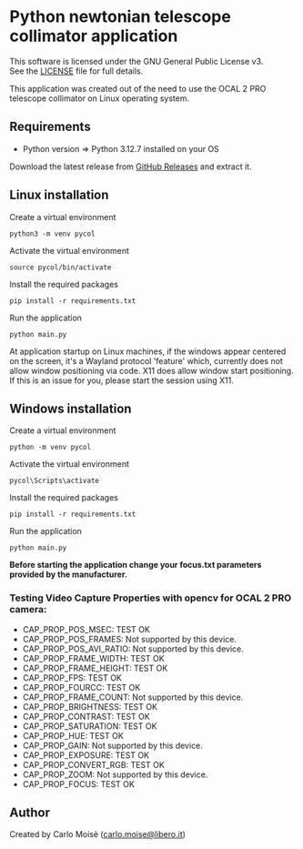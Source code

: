 <h1>Python newtonian telescope collimator application</h1>

This software is licensed under the GNU General Public License v3.  
See the [LICENSE](./Licence.txt) file for full details.

<p>This application was created out of the need to use the OCAL 2 PRO telescope collimator on Linux operating system.</p>

<h2>Requirements</h2>

<ul>
<li>Python version => Python 3.12.7 installed on your OS</li>
</ul>

<p>Download the latest release from <a href="https://github.com/enkel1970/pyCOL/releases/latest">GitHub Releases</a> and extract it.</p>

<h2>Linux installation</h2>

<p>Create a virtual environment</p>
<pre><code>python3 -m venv pycol</code></pre>
<p>Activate the virtual environment</p>
<pre><code>source pycol/bin/activate</code></pre>
<p>Install the required packages</p>
<pre><code>pip install -r requirements.txt</code></pre>
<p>Run the application</p>
<pre><code>python main.py</code></pre>
<p>At application startup on Linux machines, if the windows appear centered on the screen, it's a Wayland protocol 'feature' which, 
    currently does not allow window positioning via code. X11 does allow window start positioning. 
    If this is an issue for you, please start the session using X11.</p>


<h2>Windows installation </h2>

<p>Create a virtual environment</p>
<pre><code>python -m venv pycol</code></pre>
<p>Activate the virtual environment</p>
<pre><code>pycol\Scripts\activate</code></pre>
<p>Install the required packages</p>
<pre><code>pip install -r requirements.txt</code></pre>
<p>Run the application</p>
<pre><code>python main.py</code></pre>

<p> <strong>Before starting the application change your focus.txt parameters provided by the manufacturer.</strong></p>



<h3>Testing Video Capture Properties with opencv for OCAL 2 PRO camera:</h3>
<ul>
    <li>CAP_PROP_POS_MSEC: TEST OK</li>
    <li>CAP_PROP_POS_FRAMES: Not supported by this device.</li>
    <li>CAP_PROP_POS_AVI_RATIO: Not supported by this device.</li>
    <li>CAP_PROP_FRAME_WIDTH: TEST OK</li>
    <li>CAP_PROP_FRAME_HEIGHT: TEST OK</li>
    <li>CAP_PROP_FPS: TEST OK</li>
    <li>CAP_PROP_FOURCC: TEST OK</li>
    <li>CAP_PROP_FRAME_COUNT: Not supported by this device.</li>
    <li>CAP_PROP_BRIGHTNESS: TEST OK</li>
    <li>CAP_PROP_CONTRAST: TEST OK</li>
    <li>CAP_PROP_SATURATION: TEST OK</li>
    <li>CAP_PROP_HUE: TEST OK</li>
    <li>CAP_PROP_GAIN: Not supported by this device.</li>
    <li>CAP_PROP_EXPOSURE: TEST OK</li>
    <li>CAP_PROP_CONVERT_RGB: TEST OK</li>
    <li>CAP_PROP_ZOOM: Not supported by this device.</li>
    <li>CAP_PROP_FOCUS: TEST OK</li>
</ul>


## Author

Created by Carlo Moisè (<carlo.moise@libero.it>) 



















